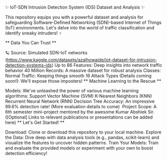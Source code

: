 ✨ IoT-SDN Intrusion Detection System (IDS) Dataset and Analysis ✨

This repository equips you with a powerful dataset and analysis for safeguarding  Software-Defined Networking (SDN)-based Internet of Things (IoT) environments.  Let's delve into the world of traffic classification and identify sneaky intruders! ️‍♀️

**  Data You Can Trust  **

🪐 Source: Simulated SDN-IoT networks (https://www.kaggle.com/datasets/azalhowaide/iot-dataset-for-intrusion-detection-systems-ids)
Up to 86 Features: Deep insights into network traffic behavior
40 Million Records: A massive dataset for robust analysis
Classes:
Normal Traffic: Keeping things smooth
16 Attack Types (Details coming soon!): We'll expose those imposters!
**  Machine Learning to the Rescue  **

Models: We've unleashed the power of various machine learning algorithms:
Support Vector Machine (SVM)
K-Nearest Neighbors (KNN)
Recurrent Neural Network (RNN)
Decision Tree
Accuracy: An impressive 99.6% detection rate! (More evaluation details to come)
‍ Project Scope: A 6th semester mini-project mentored by the awesome Kumar Abshiek Sir. ([Optional] Links to relevant publications or presentations can be added here)
**  Let's Get Started!  **

Download: Clone or download this repository to your local machine.
Explore the Data: Dive deep with data analysis tools (e.g., pandas, scikit-learn) and visualize the features to uncover hidden patterns.
Train Your Models: Train and evaluate the provided models or experiment with your own to boost detection efficiency!

